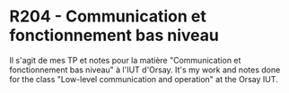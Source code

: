 # R204 - Communication et fonctionnement bas niveau
Il s'agit de mes TP et notes pour la matière "Communication et fonctionnement bas niveau"
à l'IUT d'Orsay.
It's my work and notes done for the class "Low-level communication and operation" at
the Orsay IUT.